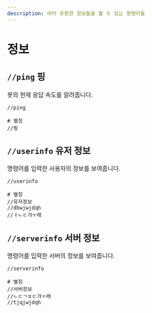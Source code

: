 ```yaml
---
description: 여러 유용한 정보들을 볼 수 있는 명령어들
---
```


# 정보

## `//ping` 핑

봇의 현재 응답 속도를 알려줍니다.

```text
//ping

# 별칭
//핑
```

## `//userinfo` 유저 정보

명령어를 입력한 사용자의 정보를 보여줍니다.

```text
//userinfo

# 별칭
//유저정보
//dbwjwjdqh
//ㅕㄴㄷ갸ㅜ래
```

## `//serverinfo` 서버 정보

명령어를 입력한 서버의 정보를 보여줍니다.

```text
//serverinfo

# 별칭
//서버정보
//ㄴㄷㄱㅍㄷ갸ㅜ래
//tjqjwjdqh
```

